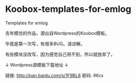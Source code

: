 Koobox-templates-for-emlog
==========================

Templates for emlog

去年模仿的作品，源出自Wordpress的Koobox模板。

毕竟是第一次写，有很多BUG。请谅解。

有些模块没改写，因为感觉自己用不到，所以就放弃了。

↓ Wordpress源模板下载地址 ↓

链接: http://pan.baidu.com/s/1F9BL8 密码: 96cx
